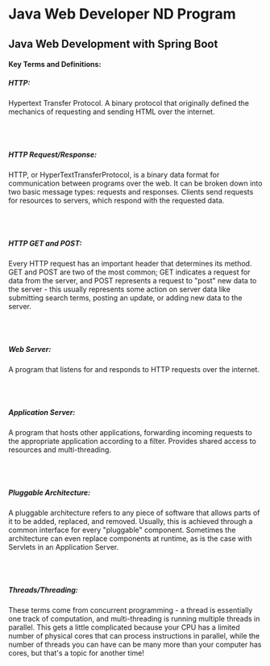 <h1>Java Web Developer ND Program</h1>
<h2>Java Web Development with Spring Boot</h2>

<h4>Key Terms and Definitions:</h4>

<h5>HTTP:</h5>
Hypertext Transfer Protocol. A binary protocol that originally defined the mechanics of requesting and sending HTML over the internet.

<br></br>

<h5>HTTP Request/Response:</h5>
HTTP, or HyperTextTransferProtocol, is a binary data format for communication between programs over the web.
It can be broken down into two basic message types: requests and responses. Clients send requests for resources to servers, which respond with the requested data.

<br></br>

<h5>HTTP GET and POST:</h5>
Every HTTP request has an important header that determines its method. GET and POST are two of the most common; GET indicates a request for data from the server, 
and POST represents a request to "post" new data to the server - this usually represents some action on server data like submitting search terms, posting an update, or adding new data to the server.

<br></br>

<h5>Web Server:</h5>
A program that listens for and responds to HTTP requests over the internet.

<br></br>

<h5>Application Server:</h5>
A program that hosts other applications, forwarding incoming requests to the appropriate application according to a filter. Provides shared access to resources and multi-threading.

<br></br>

<h5>Pluggable Architecture:</h5>
A pluggable architecture refers to any piece of software that allows parts of it to be added, replaced, and removed. Usually, this is achieved through a common interface for every "pluggable" component. 
Sometimes the architecture can even replace components at runtime, as is the case with Servlets in an Application Server.

<br></br>

<h5>Threads/Threading:</h5>
These terms come from concurrent programming - a thread is essentially one track of computation, and multi-threading is running multiple threads in parallel. This gets a little complicated because your CPU has a limited number of physical cores that can process instructions in parallel, while the number of threads you can have can be many more than your computer has cores, but that's a topic for another time!